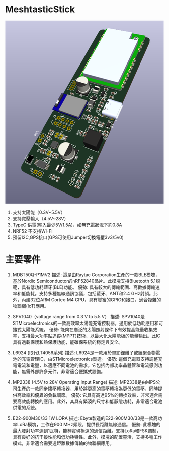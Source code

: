 # MeshtasticStick

![image](./pic/ver1.png)
1. 支持太陽能（0.3V~5.5V）
2. 支持寬壓輸入（4.5V~28V）
3. TypeC 供電(輸入最少5V/1.5A)，如無充電狀況下約0.8A
4. NRF52 不支持WI-FI
5. 預留I2C,GPS接口(GPS可使用Jumper切換電壓3v3/5v0)

# 主要零件

1. MDBT50Q-P1MV2
描述: 這是由Raytac Corporation生產的一款BLE模塊，基於Nordic Semiconductor的nRF52840晶片。此模塊支持Bluetooth 5.1規範，具有低功耗藍牙(BLE)功能。
優勢: 具有較大的傳輸範圍、高數據傳輸速率和低能耗。支持多種無線通訊協議，包括藍牙、ANT和2.4 GHz射頻。此外，內建32位ARM Cortex-M4 CPU，具有豐富的GPIO和接口，適合複雜的物聯網(IoT)應用。

2. SPV1040（voltage range from 0.3 V to 5.5 V）
描述: SPV1040是STMicroelectronics的一款高效率太陽能充電控制器，適用於低功耗應用和可攜式太陽能系統。
優勢: 能夠在廣泛的太陽照射條件下有效提高能量收集效率，支持最大功率點追蹤(MPPT)技術，以最大化太陽能板的能量輸出。此IC具有過載保護和熱保護功能，能確保系統的穩定與安全。

3. L6924 (取代LT4056系列)
描述: L6924是一款用於單節鋰離子或鋰聚合物電池的充電管理IC，由STMicroelectronics製造。
優勢: 這個充電器支持調整充電電流和電壓，以適應不同電池的需求。它包括內部功率晶體管和電流感測功能，無需外部許多元件，非常適合便攜式設備。

4. MP2338 (4.5V to 28V Operating Input Range)
描述: MP2338是由MPS公司生產的一款同步降壓轉換器，用於將更高的電壓轉換為更低的電壓，同時提供高效率和優異的負載調節。
優勢: 它具有高達95%的轉換效率，非常適合需要高效能轉換的應用。此外，其具有緊湊的尺寸和低靜態功耗，非常適合電池供電的系統。

5. E22-900M30/33 1W LORA
描述: Ebyte製造的E22-900M30/33是一款高功率LoRa模塊，工作在900 MHz頻段，提供長距離無線通信。
優勢: 此模塊的最大發射功率達到1瓦特，能夠實現極遠的通信距離。支持LoRa和FSK調制，具有良好的抗干擾性能和低功耗特性。此外，模塊的配置靈活，支持多種工作模式，非常適合需要遠距離數據傳輸的物聯網應用。